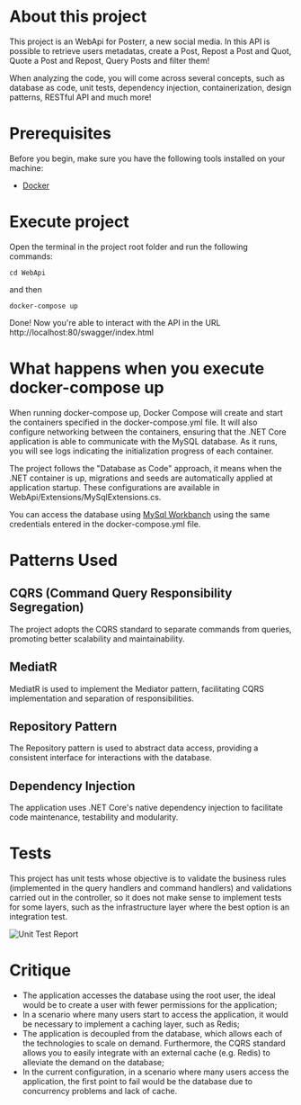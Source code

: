 # About this project

This project is an WebApi for Posterr, a new social media.
In this API is possible to retrieve users metadatas, create a Post, Repost a Post and Quot, Quote a Post and Repost, Query Posts and filter them!


When analyzing the code, you will come across several concepts, such as database as code, unit tests, dependency injection, containerization, design patterns, RESTful API and much more!

# Prerequisites

Before you begin, make sure you have the following tools installed on your machine:
- [Docker](https://www.docker.com/)

# Execute project

Open the terminal in the project root folder and run the following commands:

```cd WebApi```

and then

```docker-compose up```

Done! Now you're able to interact with the API in the URL http://localhost:80/swagger/index.html

# What happens when you execute docker-compose up

When running docker-compose up, Docker Compose will create and start the containers specified in the docker-compose.yml file. It will also configure networking between the containers, ensuring that the .NET Core application is able to communicate with the MySQL database. 
As it runs, you will see logs indicating the initialization progress of each container.


The project follows the "Database as Code" approach, it means when the .NET container is up, migrations and seeds are automatically applied at application startup.
These configurations are available in WebApi/Extensions/MySqlExtensions.cs.

You can access the database using [MySql Workbanch](https://dev.mysql.com/downloads/workbench/) using the same credentials entered in the docker-compose.yml file.

# Patterns Used

## CQRS (Command Query Responsibility Segregation)
The project adopts the CQRS standard to separate commands from queries, promoting better scalability and maintainability.

## MediatR
MediatR is used to implement the Mediator pattern, facilitating CQRS implementation and separation of responsibilities.

## Repository Pattern
The Repository pattern is used to abstract data access, providing a consistent interface for interactions with the database.

## Dependency Injection
The application uses .NET Core's native dependency injection to facilitate code maintenance, testability and modularity.

# Tests

This project has unit tests whose objective is to validate the business rules (implemented in the query handlers and command handlers) and validations carried out in the controller, so it does not make sense to implement tests for some layers, such as the infrastructure layer where the best option is an integration test.

![Unit Test Report](./Images/UnitTestsReport.png)

# Critique

- The application accesses the database using the root user, the ideal would be to create a user with fewer permissions for the application;
- In a scenario where many users start to access the application, it would be necessary to implement a caching layer, such as Redis;
- The application is decoupled from the database, which allows each of the technologies to scale on demand. Furthermore, the CQRS standard allows you to easily integrate with an external cache (e.g. Redis) to alleviate the demand on the database;
- In the current configuration, in a scenario where many users access the application, the first point to fail would be the database due to concurrency problems and lack of cache.